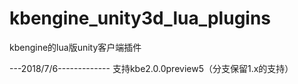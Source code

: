 # kbengine_unity3d_lua_plugins
kbengine的lua版unity客户端插件

---2018/7/6-------------
支持kbe2.0.0preview5（分支保留1.x的支持）
